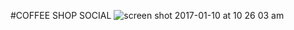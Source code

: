 #COFFEE SHOP SOCIAL
![screen shot 2017-01-10 at 10 26 03 am](https://cloud.githubusercontent.com/assets/19519598/21817156/20b0816e-d720-11e6-8d84-746a59c6adfb.png)
